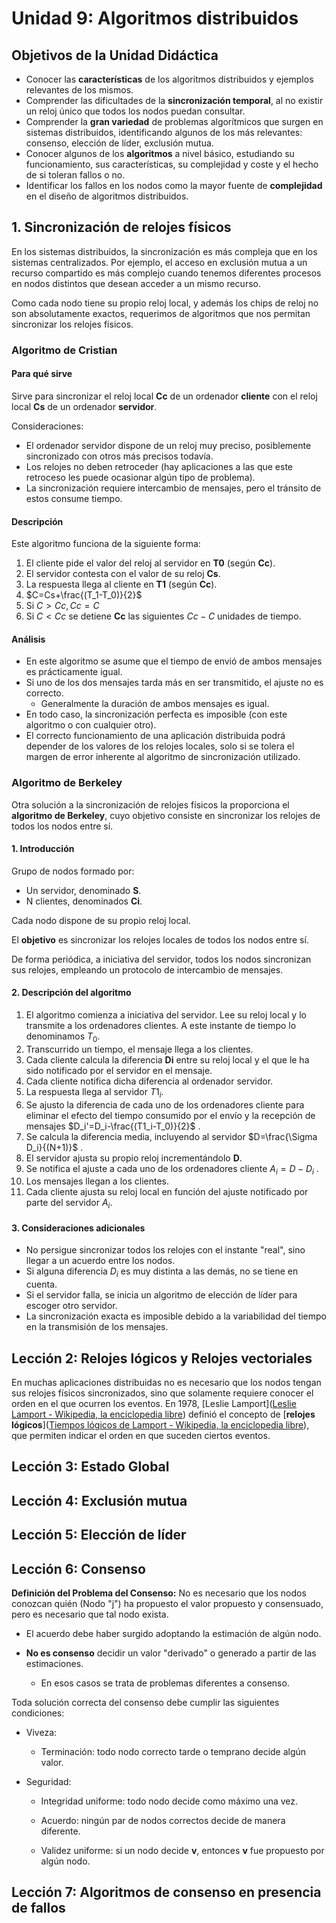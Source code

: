 # Unidad 9: Algoritmos distribuidos

## Objetivos de la Unidad Didáctica

* Conocer las **características** de los algoritmos distribuidos y ejemplos relevantes de los mismos.
* Comprender las dificultades de la **sincronización temporal**, al no existir un reloj único que todos los nodos puedan consultar.
* Comprender la **gran variedad** de problemas algorítmicos que surgen en sistemas distribuidos, identificando algunos de los más relevantes: consenso, elección de líder, exclusión mutua.
* Conocer algunos de los **algoritmos** a nivel básico, estudiando su funcionamiento, sus características, su complejidad y coste y el hecho de si toleran fallos o no.
* Identificar los fallos en los nodos como la mayor fuente de **complejidad** en el diseño de algoritmos distribuidos.

## 1. Sincronización de relojes físicos

En los sistemas distribuidos, la sincronización es más compleja que en los sistemas centralizados. Por ejemplo, el acceso en exclusión mutua a un recurso compartido es más complejo cuando tenemos diferentes procesos en nodos distintos que desean acceder a un mismo recurso.

Como cada nodo tiene su propio reloj local, y además los chips de reloj no son absolutamente exactos, requerimos de algoritmos que nos permitan sincronizar los relojes físicos. 

### Algoritmo de Cristian

#### Para qué sirve

Sirve para sincronizar el reloj local **Cc** de un ordenador **cliente** con el reloj local **Cs** de un ordenador **servidor**.

Consideraciones:

* El ordenador servidor dispone de un reloj muy preciso, posiblemente sincronizado con otros más precisos todavía.
* Los relojes no deben retroceder (hay  aplicaciones a las que este retroceso les puede ocasionar algún tipo de problema).
* La sincronización requiere intercambio de mensajes, pero el tránsito de estos consume tiempo.

#### Descripción

Este algoritmo funciona de la siguiente forma:

1. El cliente pide el valor del reloj al servidor en **T0** (según **Cc**).
2. El servidor contesta con el valor de su reloj **Cs**.
3. La respuesta llega al cliente en **T1** (según **Cc**).
4. $C=Cs+\frac{(T_1-T_0)}{2}$
5. Si $C > Cc, Cc = C$
6. Si $C < Cc$ se detiene **Cc** las siguientes $Cc - C$ unidades de tiempo.

#### Análisis

* En este algoritmo se asume que el tiempo de envió de ambos mensajes es prácticamente igual.
* Si uno de los dos mensajes tarda más en ser transmitido, el ajuste no es correcto.
  * Generalmente la duración de ambos mensajes es igual.
* En todo caso, la sincronización perfecta es imposible (con este algoritmo o con cualquier otro).
* El correcto funcionamiento de una aplicación distribuida podrá depender de los valores de los relojes locales, solo si se tolera el margen de error inherente al algoritmo de sincronización utilizado.

### Algoritmo de Berkeley

Otra solución a la sincronización de relojes físicos la proporciona el **algoritmo de Berkeley**, cuyo objetivo consiste en sincronizar los relojes de todos los nodos entre sí.

#### 1. Introducción

Grupo de nodos formado por:

* Un servidor, denominado **S**.
* N clientes, denominados **Ci**.

Cada nodo dispone de su propio reloj local.

El **objetivo** es sincronizar los relojes locales de todos los nodos entre sí.

De forma periódica, a iniciativa del servidor, todos los nodos sincronizan sus relojes, empleando un protocolo de intercambio de mensajes.

#### 2. Descripción del algoritmo

1. El algoritmo comienza a iniciativa del servidor. Lee su reloj local y lo transmite a los ordenadores clientes. A este instante de tiempo lo denominamos $T_0$.
2. Transcurrido un tiempo, el mensaje llega a los clientes.
3. Cada cliente calcula la diferencia **Di** entre su reloj local y el que le ha sido notificado por el servidor en el mensaje.
4. Cada cliente notifica dicha diferencia al ordenador servidor.
5. La respuesta llega al servidor $T1_i$.
6. Se ajusto la diferencia de cada uno de los ordenadores cliente para eliminar el efecto del tiempo consumido por el envío y la recepción de mensajes $D_i'=D_i-\frac{(T1_i-T_0)}{2}$ .
7. Se calcula la diferencia media, incluyendo al servidor $D=\frac{\Sigma D_i}{(N+1)}$ .
8. El servidor ajusta su propio reloj incrementándolo **D**.
9. Se notifica el ajuste a cada uno de los ordenadores cliente $A_i = D-D_i$ .
10. Los mensajes llegan a los clientes.
11. Cada cliente ajusta su reloj local en función del ajuste notificado por parte del servidor $A_i$.

#### 3. Consideraciones adicionales

* No persigue sincronizar todos los relojes con el instante "real", sino llegar a un acuerdo entre los nodos.
* Si alguna diferencia $D_i$ es muy distinta a las demás, no se tiene en cuenta.
* Si el servidor falla, se inicia un algoritmo de elección de líder para escoger otro servidor.
* La sincronización exacta es imposible debido a la variabilidad del tiempo en la transmisión de los mensajes.

## Lección 2: Relojes lógicos y Relojes vectoriales

En muchas aplicaciones distribuidas no es necesario que los nodos tengan sus relojes físicos sincronizados, sino que solamente requiere conocer el orden en el que ocurren los eventos. En 1978, [Leslie Lamport]([Leslie Lamport - Wikipedia, la enciclopedia libre](https://es.wikipedia.org/wiki/Leslie_Lamport)) definió el concepto de [**relojes lógicos**]([Tiempos lógicos de Lamport - Wikipedia, la enciclopedia libre](https://es.wikipedia.org/wiki/Tiempos_lógicos_de_Lamport)), que permiten indicar el orden en que suceden ciertos eventos.

## Lección 3: Estado Global

## Lección 4: Exclusión mutua

## Lección 5: Elección de líder

## Lección 6: Consenso

**Definición del Problema del Consenso:** No es necesario que los nodos conozcan quién (Nodo "j") ha propuesto el valor propuesto y consensuado, pero es necesario que tal nodo exista.

* El acuerdo debe haber surgido adoptando la estimación de algún nodo.

* **No es consenso** decidir un valor "derivado" o generado a partir de las estimaciones.
  
  * En esos casos se trata de problemas diferentes a consenso.

Toda solución correcta del consenso debe cumplir las siguientes condiciones:

* Viveza: 
  
  * Terminación: todo nodo correcto tarde o temprano decide algún valor.

* Seguridad:
  
  * Integridad uniforme: todo nodo decide como máximo una vez.
  
  * Acuerdo: ningún par de nodos correctos decide de manera diferente.
  
  * Validez uniforme: si un nodo decide **v**, entonces **v** fue propuesto por algún nodo.



## Lección 7: Algoritmos de consenso en presencia de fallos

